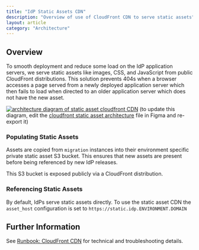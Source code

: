 ```yaml
---
title: "IdP Static Assets CDN"
description: "Overview of use of CloudFront CDN to serve static assets"
layout: article
category: "Architecture"
---
```


## Overview

To smooth deployment and reduce some load on the IdP application servers, we serve static assets
like images, CSS, and JavaScript from public CloudFront distributions.   This solution prevents
404s when a browser accesses a page served from a newly deployed application server which then fails to
load when directed to an older application server which does not have the new asset.

[![architecture diagram of static asset cloudfront CDN][image]][image]
(to update this diagram, edit the [cloudfront static asset architecture][figma] file in Figma and re-export it)

[image]: {{site.baseurl}}/images/static-cdn-diagram.png
[figma]: https://www.figma.com/file/EyRJkb84OMXEKLhKfmSkGA/cloudfront-static-asset-architecture

### Populating Static Assets

Assets are copied from `migration` instances into their environment specific private static asset
S3 bucket.  This ensures that new assets are present before being referenced by new IdP releases.

This S3 bucket is exposed publicly via a CloudFront distribution.

### Referencing Static Assets

By default, IdPs serve static assets directly.  To use the static asset CDN the `asset_host`
configuration is set to `https://static.idp.ENVIRONMENT.DOMAIN`

## Further Information

See [Runbook: CloudFront CDN](https://github.com/18F/identity-devops/wiki/Runbook:-CloudFront-CDN) for technical
and troubleshooting details.


